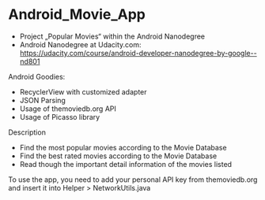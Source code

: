 # Android_Movie_App

- Project „Popular Movies“ within the Android Nanodegree
- Android Nanodegree at Udacity.com: https://udacity.com/course/android-developer-nanodegree-by-google--nd801

Android Goodies:
- RecyclerView with customized adapter
- JSON Parsing
- Usage of themoviedb.org API
- Usage of Picasso library

Description
- Find the most popular movies according to the Movie Database
- Find the best rated movies according to the Movie Database
- Read though the important detail information of the movies listed

To use the app, you need to add your personal API key from themoviedb.org and insert it into Helper > NetworkUtils.java
